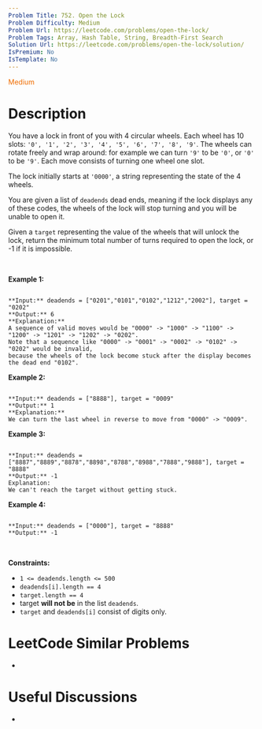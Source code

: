 ```yaml
---
Problem Title: 752. Open the Lock
Problem Difficulty: Medium
Problem Url: https://leetcode.com/problems/open-the-lock/
Problem Tags: Array, Hash Table, String, Breadth-First Search
Solution Url: https://leetcode.com/problems/open-the-lock/solution/
IsPremium: No
IsTemplate: No
---
```


<span style="color: rgb(239, 108, 0);">Medium</span>

# Description

You have a lock in front of you with 4 circular wheels. Each wheel has 10 slots: `'0', '1', '2', '3', '4', '5', '6', '7', '8', '9'`. The wheels can rotate freely and wrap around: for example we can turn `'9'` to be `'0'`, or `'0'` to be `'9'`. Each move consists of turning one wheel one slot.


The lock initially starts at `'0000'`, a string representing the state of the 4 wheels.


You are given a list of `deadends` dead ends, meaning if the lock displays any of these codes, the wheels of the lock will stop turning and you will be unable to open it.


Given a `target` representing the value of the wheels that will unlock the lock, return the minimum total number of turns required to open the lock, or -1 if it is impossible.


 


**Example 1:**



```

**Input:** deadends = ["0201","0101","0102","1212","2002"], target = "0202"
**Output:** 6
**Explanation:**
A sequence of valid moves would be "0000" -> "1000" -> "1100" -> "1200" -> "1201" -> "1202" -> "0202".
Note that a sequence like "0000" -> "0001" -> "0002" -> "0102" -> "0202" would be invalid,
because the wheels of the lock become stuck after the display becomes the dead end "0102".

```

**Example 2:**



```

**Input:** deadends = ["8888"], target = "0009"
**Output:** 1
**Explanation:**
We can turn the last wheel in reverse to move from "0000" -> "0009".

```

**Example 3:**



```

**Input:** deadends = ["8887","8889","8878","8898","8788","8988","7888","9888"], target = "8888"
**Output:** -1
Explanation:
We can't reach the target without getting stuck.

```

**Example 4:**



```

**Input:** deadends = ["0000"], target = "8888"
**Output:** -1

```

 


**Constraints:**


* `1 <= deadends.length <= 500`
* `deadends[i].length == 4`
* `target.length == 4`
* target **will not be** in the list `deadends`.
* `target` and `deadends[i]` consist of digits only.




# LeetCode Similar Problems

- []()

# Useful Discussions

- []()
